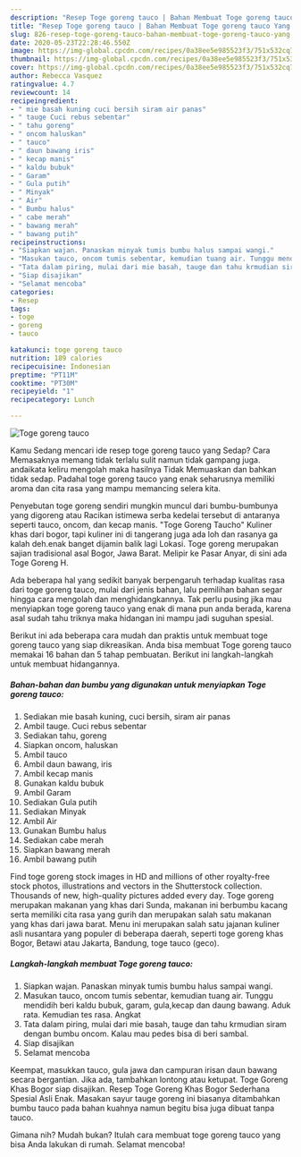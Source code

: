 ```yaml
---
description: "Resep Toge goreng tauco | Bahan Membuat Toge goreng tauco Yang Sedap"
title: "Resep Toge goreng tauco | Bahan Membuat Toge goreng tauco Yang Sedap"
slug: 826-resep-toge-goreng-tauco-bahan-membuat-toge-goreng-tauco-yang-sedap
date: 2020-05-23T22:28:46.550Z
image: https://img-global.cpcdn.com/recipes/0a38ee5e985523f3/751x532cq70/toge-goreng-tauco-foto-resep-utama.jpg
thumbnail: https://img-global.cpcdn.com/recipes/0a38ee5e985523f3/751x532cq70/toge-goreng-tauco-foto-resep-utama.jpg
cover: https://img-global.cpcdn.com/recipes/0a38ee5e985523f3/751x532cq70/toge-goreng-tauco-foto-resep-utama.jpg
author: Rebecca Vasquez
ratingvalue: 4.7
reviewcount: 14
recipeingredient:
- " mie basah kuning cuci bersih siram air panas"
- " tauge Cuci rebus sebentar"
- " tahu goreng"
- " oncom haluskan"
- " tauco"
- " daun bawang iris"
- " kecap manis"
- " kaldu bubuk"
- " Garam"
- " Gula putih"
- " Minyak"
- " Air"
- " Bumbu halus"
- " cabe merah"
- " bawang merah"
- " bawang putih"
recipeinstructions:
- "Siapkan wajan. Panaskan minyak tumis bumbu halus sampai wangi."
- "Masukan tauco, oncom tumis sebentar, kemudian tuang air. Tunggu mendidih beri kaldu bubuk, garam, gula,kecap dan daung bawang. Aduk rata. Kemudian tes rasa. Angkat"
- "Tata dalam piring, mulai dari mie basah, tauge dan tahu krmudian siram dengan bumbu oncom. Kalau mau pedes bisa di beri sambal."
- "Siap disajikan"
- "Selamat mencoba"
categories:
- Resep
tags:
- toge
- goreng
- tauco

katakunci: toge goreng tauco 
nutrition: 189 calories
recipecuisine: Indonesian
preptime: "PT11M"
cooktime: "PT30M"
recipeyield: "1"
recipecategory: Lunch

---
```



![Toge goreng tauco](https://img-global.cpcdn.com/recipes/0a38ee5e985523f3/751x532cq70/toge-goreng-tauco-foto-resep-utama.jpg)

Kamu Sedang mencari ide resep toge goreng tauco yang Sedap? Cara Memasaknya memang tidak terlalu sulit namun tidak gampang juga. andaikata keliru mengolah maka hasilnya Tidak Memuaskan dan bahkan tidak sedap. Padahal toge goreng tauco yang enak seharusnya memiliki aroma dan cita rasa yang mampu memancing selera kita.

Penyebutan toge goreng sendiri mungkin muncul dari bumbu-bumbunya yang digoreng atau Racikan istimewa serba kedelai tersebut di antaranya seperti tauco, oncom, dan kecap manis. &#34;Toge Goreng Taucho&#34; Kuliner khas dari bogor, tapi kuliner ini di tangerang juga ada loh dan rasanya ga kalah deh.enak banget dijamin balik lagi Lokasi. Toge goreng merupakan sajian tradisional asal Bogor, Jawa Barat. Melipir ke Pasar Anyar, di sini ada Toge Goreng H.

Ada beberapa hal yang sedikit banyak berpengaruh terhadap kualitas rasa dari toge goreng tauco, mulai dari jenis bahan, lalu pemilihan bahan segar hingga cara mengolah dan menghidangkannya. Tak perlu pusing jika mau menyiapkan toge goreng tauco yang enak di mana pun anda berada, karena asal sudah tahu triknya maka hidangan ini mampu jadi suguhan spesial.


Berikut ini ada beberapa cara mudah dan praktis untuk membuat toge goreng tauco yang siap dikreasikan. Anda bisa membuat Toge goreng tauco memakai 16 bahan dan 5 tahap pembuatan. Berikut ini langkah-langkah untuk membuat hidangannya.

<!--inarticleads1-->

##### Bahan-bahan dan bumbu yang digunakan untuk menyiapkan Toge goreng tauco:

1. Sediakan  mie basah kuning, cuci bersih, siram air panas
1. Ambil  tauge. Cuci rebus sebentar
1. Sediakan  tahu, goreng
1. Siapkan  oncom, haluskan
1. Ambil  tauco
1. Ambil  daun bawang, iris
1. Ambil  kecap manis
1. Gunakan  kaldu bubuk
1. Ambil  Garam
1. Sediakan  Gula putih
1. Sediakan  Minyak
1. Ambil  Air
1. Gunakan  Bumbu halus
1. Sediakan  cabe merah
1. Siapkan  bawang merah
1. Ambil  bawang putih


Find toge goreng stock images in HD and millions of other royalty-free stock photos, illustrations and vectors in the Shutterstock collection. Thousands of new, high-quality pictures added every day. Toge goreng merupakan makanan yang khas dari Sunda, makanan ini berbumbu kacang serta memiliki cita rasa yang gurih dan merupakan salah satu makanan yang khas dari jawa barat. Menu ini merupakan salah satu jajanan kuliner asli nusantara yang populer di beberapa daerah, seperti toge goreng khas Bogor, Betawi atau Jakarta, Bandung, toge tauco (geco). 

<!--inarticleads2-->

##### Langkah-langkah membuat Toge goreng tauco:

1. Siapkan wajan. Panaskan minyak tumis bumbu halus sampai wangi.
1. Masukan tauco, oncom tumis sebentar, kemudian tuang air. Tunggu mendidih beri kaldu bubuk, garam, gula,kecap dan daung bawang. Aduk rata. Kemudian tes rasa. Angkat
1. Tata dalam piring, mulai dari mie basah, tauge dan tahu krmudian siram dengan bumbu oncom. Kalau mau pedes bisa di beri sambal.
1. Siap disajikan
1. Selamat mencoba


Keempat, masukkan tauco, gula jawa dan campuran irisan daun bawang secara bergantian. Jika ada, tambahkan lontong atau ketupat. Toge Goreng Khas Bogor siap disajikan. Resep Toge Goreng Khas Bogor Sederhana Spesial Asli Enak. Masakan sayur tauge goreng ini biasanya ditambahkan bumbu tauco pada bahan kuahnya namun begitu bisa juga dibuat tanpa tauco. 

Gimana nih? Mudah bukan? Itulah cara membuat toge goreng tauco yang bisa Anda lakukan di rumah. Selamat mencoba!
